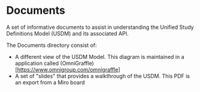 # Documents

A set of informative documents to assist in understanding the Unified Study Definitions Model (USDM) and its associated API.

The Documents directory consist of:

- A different view of the USDM Model. This diagram is maintained in a application called (OmniGraffle)[https://www.omnigroup.com/omnigraffle]
- A set of "slides" that provides a walkthrough of the USDM. This PDF is an export from a Miro board